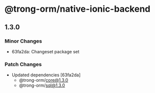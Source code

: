 # @trong-orm/native-ionic-backend

## 1.3.0

### Minor Changes

- 63fa2da: Changeset package set

### Patch Changes

- Updated dependencies [63fa2da]
  - @trong-orm/core@1.3.0
  - @trong-orm/sql@1.3.0
